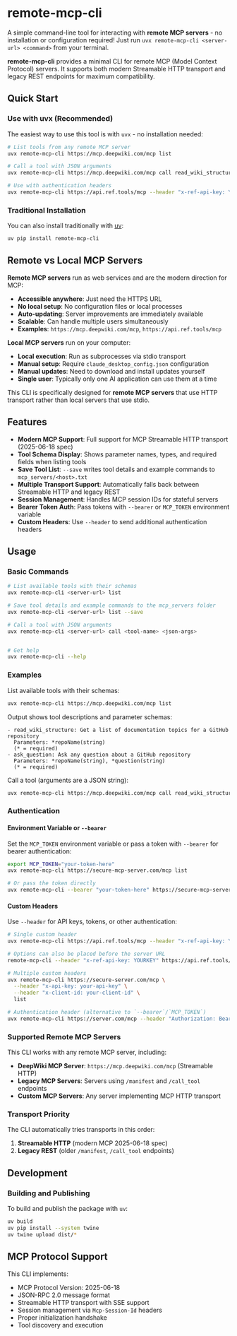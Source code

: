 # remote-mcp-cli

A simple command-line tool for interacting with **remote MCP servers** - no installation or configuration required! Just run `uvx remote-mcp-cli <server-url> <command>` from your terminal.

**remote-mcp-cli** provides a minimal CLI for remote MCP (Model Context Protocol) servers. It supports both modern Streamable HTTP transport and legacy REST endpoints for maximum compatibility.

## Quick Start

### Use with uvx (Recommended)

The easiest way to use this tool is with `uvx` - no installation needed:

```bash
# List tools from any remote MCP server
uvx remote-mcp-cli https://mcp.deepwiki.com/mcp list

# Call a tool with JSON arguments
uvx remote-mcp-cli https://mcp.deepwiki.com/mcp call read_wiki_structure '{"repoName":"openai/openai-python"}'

# Use with authentication headers
uvx remote-mcp-cli https://api.ref.tools/mcp --header "x-ref-api-key: YOURKEY" list
```

### Traditional Installation

You can also install traditionally with [uv](https://github.com/astral-sh/uv):

```bash
uv pip install remote-mcp-cli
```

## Remote vs Local MCP Servers

**Remote MCP servers** run as web services and are the modern direction for MCP:
- **Accessible anywhere**: Just need the HTTPS URL
- **No local setup**: No configuration files or local processes
- **Auto-updating**: Server improvements are immediately available
- **Scalable**: Can handle multiple users simultaneously
- **Examples**: `https://mcp.deepwiki.com/mcp`, `https://api.ref.tools/mcp`

**Local MCP servers** run on your computer:
- **Local execution**: Run as subprocesses via stdio transport
- **Manual setup**: Require `claude_desktop_config.json` configuration
- **Manual updates**: Need to download and install updates yourself
- **Single user**: Typically only one AI application can use them at a time

This CLI is specifically designed for **remote MCP servers** that use HTTP transport rather than local servers that use stdio.

## Features

- **Modern MCP Support**: Full support for MCP Streamable HTTP transport (2025-06-18 spec)
- **Tool Schema Display**: Shows parameter names, types, and required fields when listing tools
- **Save Tool List**: `--save` writes tool details and example commands to `mcp_servers/<host>.txt`
- **Multiple Transport Support**: Automatically falls back between Streamable HTTP and legacy REST
- **Session Management**: Handles MCP session IDs for stateful servers
 - **Bearer Token Auth**: Pass tokens with `--bearer` or `MCP_TOKEN` environment variable
- **Custom Headers**: Use `--header` to send additional authentication headers

## Usage

### Basic Commands

```bash
# List available tools with their schemas
uvx remote-mcp-cli <server-url> list

# Save tool details and example commands to the mcp_servers folder
uvx remote-mcp-cli <server-url> list --save

# Call a tool with JSON arguments
uvx remote-mcp-cli <server-url> call <tool-name> <json-args>


# Get help
uvx remote-mcp-cli --help
```

### Examples

List available tools with their schemas:

```bash
uvx remote-mcp-cli https://mcp.deepwiki.com/mcp list
```

Output shows tool descriptions and parameter schemas:
```
- read_wiki_structure: Get a list of documentation topics for a GitHub repository
  Parameters: *repoName(string)
  (* = required)
- ask_question: Ask any question about a GitHub repository
  Parameters: *repoName(string), *question(string)
  (* = required)
```

Call a tool (arguments are a JSON string):

```bash
uvx remote-mcp-cli https://mcp.deepwiki.com/mcp call read_wiki_structure '{"repoName":"openai/openai-python"}'
```

### Authentication

#### Environment Variable or `--bearer`
Set the `MCP_TOKEN` environment variable or pass a token with `--bearer` for bearer authentication:

```bash
export MCP_TOKEN="your-token-here"
uvx remote-mcp-cli https://secure-mcp-server.com/mcp list

# Or pass the token directly
uvx remote-mcp-cli --bearer "your-token-here" https://secure-mcp-server.com/mcp list
```

#### Custom Headers
Use `--header` for API keys, tokens, or other authentication:

```bash
# Single custom header
uvx remote-mcp-cli https://api.ref.tools/mcp --header "x-ref-api-key: YOURKEY" list

# Options can also be placed before the server URL
remote-mcp-cli --header "x-ref-api-key: YOURKEY" https://api.ref.tools/mcp list

# Multiple custom headers
uvx remote-mcp-cli https://secure-server.com/mcp \
  --header "x-api-key: your-api-key" \
  --header "x-client-id: your-client-id" \
  list

# Authentication header (alternative to `--bearer`/`MCP_TOKEN`)
uvx remote-mcp-cli https://server.com/mcp --header "Authorization: Bearer your-token" list
```

### Supported Remote MCP Servers

This CLI works with any remote MCP server, including:
- **DeepWiki MCP Server**: `https://mcp.deepwiki.com/mcp` (Streamable HTTP)
- **Legacy MCP Servers**: Servers using `/manifest` and `/call_tool` endpoints
- **Custom MCP Servers**: Any server implementing MCP HTTP transport

### Transport Priority

The CLI automatically tries transports in this order:
1. **Streamable HTTP** (modern MCP 2025-06-18 spec)
2. **Legacy REST** (older `/manifest`, `/call_tool` endpoints)

## Development

### Building and Publishing

To build and publish the package with `uv`:

```bash
uv build
uv pip install --system twine
uv twine upload dist/*
```

## MCP Protocol Support

This CLI implements:
- MCP Protocol Version: 2025-06-18
- JSON-RPC 2.0 message format
- Streamable HTTP transport with SSE support
- Session management via `Mcp-Session-Id` headers
- Proper initialization handshake
- Tool discovery and execution
